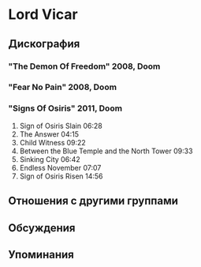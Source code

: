 # Lord Vicar



## Дискография

### "The Demon Of Freedom" 2008, Doom



### "Fear No Pain" 2008, Doom



### "Signs Of Osiris" 2011, Doom

01. Sign of Osiris Slain 06:28
02. The Answer 04:15
03. Child Witness 09:22
04. Between the Blue Temple and the North Tower 09:33
05. Sinking City 06:42
06. Endless November 07:07
07. Sign of Osiris Risen 14:56


## Отношения с другими группами


## Обсуждения


## Упоминания

